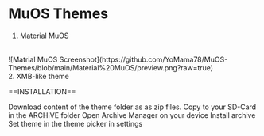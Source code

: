 # MuOS Themes

1. Material MuOS
<br>
![Matrial MuOS Screenshot](https://github.com/YoMama78/MuOS-Themes/blob/main/Material%20MuOS/preview.png?raw=true)
<br>
2. XMB-like theme

==INSTALLATION==

Download content of the theme folder as as zip files.
Copy to your SD-Card in the ARCHIVE folder
Open Archive Manager on your device
Install archive
Set theme in the theme picker in settings
